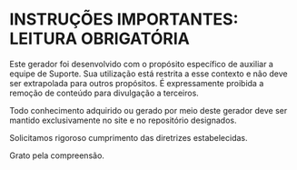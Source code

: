# INSTRUÇÕES IMPORTANTES: LEITURA OBRIGATÓRIA

Este gerador foi desenvolvido com o propósito específico de auxiliar a equipe de Suporte. Sua utilização está restrita a esse contexto e não deve ser extrapolada para outros propósitos. É expressamente proibida a remoção de conteúdo para divulgação a terceiros.

Todo conhecimento adquirido ou gerado por meio deste gerador deve ser mantido exclusivamente no site e no repositório designados.

Solicitamos rigoroso cumprimento das diretrizes estabelecidas.

Grato pela compreensão.
